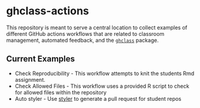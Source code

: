 # ghclass-actions

This repository is meant to serve a central location to collect examples of different GitHub actions workflows that are related to classroom management, automated feedback, and the [`ghclass`](https://github.com/rundel/ghclass) package.

## Current Examples

* Check Reproducibility  - This workflow attempts to knit the students Rmd assignment.
* Check Allowed Files - This workflow uses a provided R script to check for allowed files within the repository
* Auto styler - Use [styler](https://github.com/r-lib/styler) to generate a pull request for student repos
